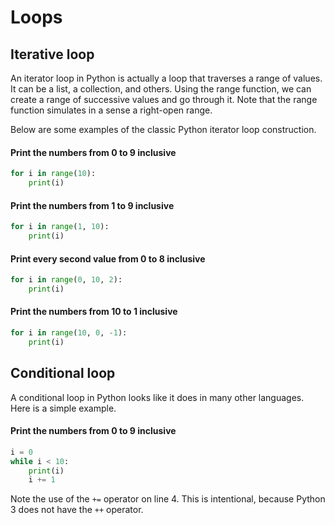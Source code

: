 # Loops

## Iterative loop

An iterator loop in Python is actually a loop that traverses a range of values. It can be a list, a collection, and others. Using the range function, we can create a range of successive values and go through it. Note that the range function simulates in a sense a right-open range.

Below are some examples of the classic Python iterator loop construction.

#### Print the numbers from **0** to **9** **inclusive**

```python
for i in range(10):
    print(i)
```

#### Print the numbers from **1** to **9** **inclusive**

```python
for i in range(1, 10):
    print(i)
```

#### Print every second value from **0** to **8** **inclusive**

```python
for i in range(0, 10, 2):
    print(i)
```

#### Print the numbers from **10** to **1** **inclusive**

```python
for i in range(10, 0, -1):
    print(i)
```

## Conditional loop

A conditional loop in Python looks like it does in many other languages. Here is a simple example.

#### Print the numbers from **0** to **9** **inclusive**

```python
i = 0
while i < 10:
    print(i)
    i += 1
```

Note the use of the `+=` operator on line 4. This is intentional, because Python 3 does not have the `++` operator.
